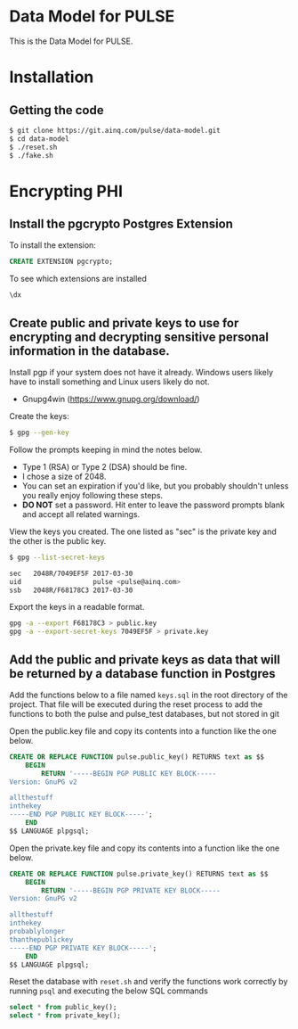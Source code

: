 # Data Model for PULSE

This is the Data Model for PULSE.

# Installation

## Getting the code

```sh
$ git clone https://git.ainq.com/pulse/data-model.git
$ cd data-model
$ ./reset.sh
$ ./fake.sh
```

# Encrypting PHI

## Install the pgcrypto Postgres Extension

To install the extension:
```sql
CREATE EXTENSION pgcrypto;
```
To see which extensions are installed
```sql
\dx
```

## Create public and private keys to use for encrypting and decrypting sensitive personal information in the database.

Install pgp if your system does not have it already. Windows users likely have to install something and Linux users likely do not.
* Gnupg4win (https://www.gnupg.org/download/)

Create the keys:

```sh
$ gpg --gen-key
```

Follow the prompts keeping in mind the notes below.
* Type 1 (RSA) or Type 2 (DSA) should be fine.
* I chose a size of 2048.
* You can set an expiration if you'd like, but you probably shouldn't unless you really enjoy following these steps.
* **DO NOT** set a password. Hit enter to leave the password prompts blank and accept all related warnings.

View the keys you created. The one listed as "sec" is the private key and the other is the public key.

```sh
$ gpg --list-secret-keys

sec   2048R/7049EF5F 2017-03-30
uid                  pulse <pulse@ainq.com>
ssb   2048R/F68178C3 2017-03-30
```

Export the keys in a readable format.

```sh
gpg -a --export F68178C3 > public.key
gpg -a --export-secret-keys 7049EF5F > private.key
```

## Add the public and private keys as data that will be returned by a database function in Postgres

Add the functions below to a file named `keys.sql` in the root directory of the project. That file will be executed during the reset process to add the functions to both the pulse and pulse_test databases, but not stored in git

Open the public.key file and copy its contents into a function like the one below.

```sql
CREATE OR REPLACE FUNCTION pulse.public_key() RETURNS text as $$
	BEGIN
		RETURN '-----BEGIN PGP PUBLIC KEY BLOCK-----
Version: GnuPG v2

allthestuff
inthekey
-----END PGP PUBLIC KEY BLOCK-----';
	END
$$ LANGUAGE plpgsql;
```

Open the private.key file and copy its contents into a function like the one below.

```sql
CREATE OR REPLACE FUNCTION pulse.private_key() RETURNS text as $$
	BEGIN
		RETURN '-----BEGIN PGP PRIVATE KEY BLOCK-----
Version: GnuPG v2

allthestuff
inthekey
probablylonger
thanthepublickey
-----END PGP PRIVATE KEY BLOCK-----';
	END
$$ LANGUAGE plpgsql;
```

Reset the database with `reset.sh` and verify the functions work correctly by running `psql` and executing the below SQL commands

```sql
select * from public_key();
select * from private_key();
```
